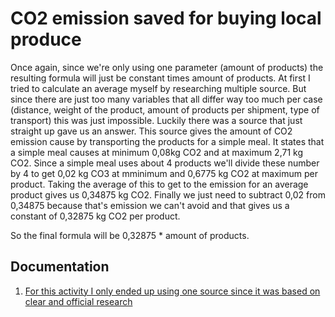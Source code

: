 CO2 emission saved for buying local produce
==================

Once again, since we're only using one parameter (amount of products) the resulting formula will just be constant times amount of products.
At first I tried to calculate an average myself by researching multiple source. But since there are just too many variables that all differ way too much per case
(distance, weight of the product, amount of products per shipment, type of transport) this was just impossible. Luckily there was a source that 
just straight up gave us an answer. This source gives the amount of CO2 emission cause by transporting the products for a simple meal.
It states that a simple meal causes at minimum 0,08kg CO2 and at maximum 2,71 kg CO2. Since a simple meal uses about 4 products we'll divide these number by 4 to get
0,02 kg CO3 at mminimum and 0,6775 kg CO2 at maximum per product. Taking the average of this to get to the emission for an average product gives us 0,34875 kg CO2.
Finally we just need to subtract 0,02 from 0,34875 because that's emission we can't avoid and that gives us a constant of 0,32875 kg CO2 per product.

So the final formula will be 0,32875 * amount of products.


## Documentation
1. [For this activity I only ended up using one source since it was based on clear and official research](http://sustainablefootprint.org/nl/how-many-kilometers-does-your-plate-contain/)

